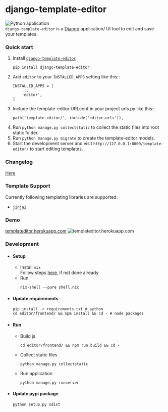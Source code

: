 # django-template-editor
![Python application](https://github.com/wilspi/django-template-editor/workflows/Python%20application/badge.svg?branch=master)     
`django-template-editor` is a [Django](https://www.djangoproject.com/) application/ UI tool to edit and save your templates.  

### Quick start
1. Install [`django-template-editor`](https://pypi.org/project/django-template-editor/0.1/)
    ```
    pip install django-template-editor
    ```
2. Add `editor` to your `INSTALLED_APPS` setting like this::
    ```
    INSTALLED_APPS = [
        ...
        'editor',
    ]
    ```
3. Include the template-editor URLconf in your project urls.py like this::
    ```
    path('template-editor/', include('editor.urls')),
    ```
4. Run `python manage.py collectstatic` to collect the static files into root static folder.
5. Run `python manage.py migrate` to create the template-editor models.
6. Start the development server and visit `http://127.0.0.1:8000/template-editor/`
   to start editing templates.


### Changelog
[Here](https://github.com/wilspi/django-template-editor/releases)


### Template Support
Currently following templating libraries are supported:
* [`jinja2`](https://www.palletsprojects.com/p/jinja/)



### Demo
[templateditor.herokuapp.com](https://templateditor.herokuapp.com)
![templateditor.herokuapp.com](https://i.imgur.com/ixPn47L.jpg)


### Development
* #### Setup

  * Install `nix`  
    Follow steps [here](https://gist.github.com/wilspi/aad81f832d030d80fca91dfa264a1f8a), if not done already
  * Run
    ```
    nix-shell --pure shell.nix
    ```

* #### Update requirements
    ```
    pip install -r requirements.txt # python
    cd editor/frontend/ && npm install && cd - # node packages
    ```

* #### Run
  * Build js 
    ```
    cd editor/frontend/ && npm run build && cd -
    ```
  * Collect static files
    ```
    python manage.py collectstatic
    ```
  * Run application
    ```
    python manage.py runserver
    ```
* #### Update pypi package
  ```
  python setup.py sdist
  ```
  
